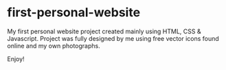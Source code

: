 # first-personal-website

My first personal website project created mainly using HTML, CSS & Javascript.
Project was fully designed by me using free vector icons found online and my own photographs. 

Enjoy!
